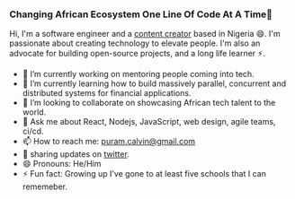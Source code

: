 ### Changing African Ecosystem One Line Of Code At A Time🚀

Hi, I'm a software engineer and a [content creator](https://dev.to/cpuram1) based in Nigeria 😄. I'm passionate about creating technology to elevate people. I'm also an advocate for building open-source projects, and a long life learner ⚡.

- 🔭 I’m currently working on mentoring people coming into tech.
- 🌱 I’m currently learning how to build massively parallel, concurrent and distributed systems for financial applications.
- 👯 I’m looking to collaborate on showcasing African tech talent to the world.
- 💬 Ask me about React, Nodejs, JavaScript, web design, agile teams, ci/cd.
- 📫 How to reach me: puram.calvin@gmail.com
- 🤔 sharing updates on [twitter](twitter.com/cpuram1).
- 😄 Pronouns: He/Him
- ⚡ Fun fact: Growing up I’ve gone to at least five schools that I can rememeber.
